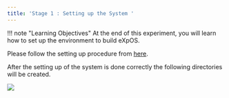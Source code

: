 ```yaml
---
title: 'Stage 1 : Setting up the System '
---
```

!!! note "Learning Objectives"
    At the end of this experiment, you will learn how to set up the environment to build eXpOS.

Please follow the setting up procedure from <a download="" href="http://exposnitc.github.io/support_tools-files/setting-up.html">here</a>.

After the setting up of the system is done correctly the following directories will be created.

<img src="../../assets/img/xsm_folders.png"/>